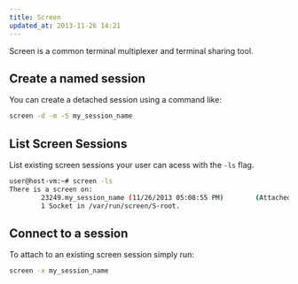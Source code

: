 ```yaml
---
title: Screen
updated_at: 2013-11-26 14:21
---
```


Screen is a common terminal multiplexer and terminal sharing tool.

## Create a named session

You can create a detached session using a command like:

```sh
screen -d -m -S my_session_name
```

## List Screen Sessions

List existing screen sessions your user can acess with the `-ls` flag.

```sh
user@host-vm:~# screen -ls
There is a screen on:
        23249.my_session_name (11/26/2013 05:08:55 PM)        (Attached)
        1 Socket in /var/run/screen/S-root.
```

## Connect to a session

To attach to an existing screen session simply run:

```sh
screen -x my_session_name
```
